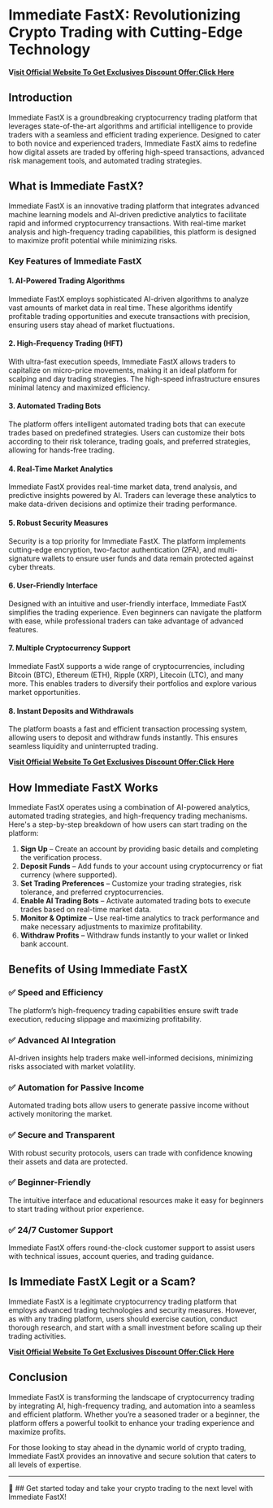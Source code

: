 # Immediate FastX: Revolutionizing Crypto Trading with Cutting-Edge Technology

**V[isit Official Website To Get Exclusives Discount Offer:Click Here](https://mydealsjunction.info/buy-immediatefastx)**


## Introduction

Immediate FastX is a groundbreaking cryptocurrency trading platform that leverages state-of-the-art algorithms and artificial intelligence to provide traders with a seamless and efficient trading experience. Designed to cater to both novice and experienced traders, Immediate FastX aims to redefine how digital assets are traded by offering high-speed transactions, advanced risk management tools, and automated trading strategies.

## What is Immediate FastX?

Immediate FastX is an innovative trading platform that integrates advanced machine learning models and AI-driven predictive analytics to facilitate rapid and informed cryptocurrency transactions. With real-time market analysis and high-frequency trading capabilities, this platform is designed to maximize profit potential while minimizing risks.

### Key Features of Immediate FastX

#### 1. **AI-Powered Trading Algorithms**
Immediate FastX employs sophisticated AI-driven algorithms to analyze vast amounts of market data in real time. These algorithms identify profitable trading opportunities and execute transactions with precision, ensuring users stay ahead of market fluctuations.

#### 2. **High-Frequency Trading (HFT)**
With ultra-fast execution speeds, Immediate FastX allows traders to capitalize on micro-price movements, making it an ideal platform for scalping and day trading strategies. The high-speed infrastructure ensures minimal latency and maximized efficiency.

#### 3. **Automated Trading Bots**
The platform offers intelligent automated trading bots that can execute trades based on predefined strategies. Users can customize their bots according to their risk tolerance, trading goals, and preferred strategies, allowing for hands-free trading.

#### 4. **Real-Time Market Analytics**
Immediate FastX provides real-time market data, trend analysis, and predictive insights powered by AI. Traders can leverage these analytics to make data-driven decisions and optimize their trading performance.

#### 5. **Robust Security Measures**
Security is a top priority for Immediate FastX. The platform implements cutting-edge encryption, two-factor authentication (2FA), and multi-signature wallets to ensure user funds and data remain protected against cyber threats.

#### 6. **User-Friendly Interface**
Designed with an intuitive and user-friendly interface, Immediate FastX simplifies the trading experience. Even beginners can navigate the platform with ease, while professional traders can take advantage of advanced features.

#### 7. **Multiple Cryptocurrency Support**
Immediate FastX supports a wide range of cryptocurrencies, including Bitcoin (BTC), Ethereum (ETH), Ripple (XRP), Litecoin (LTC), and many more. This enables traders to diversify their portfolios and explore various market opportunities.

#### 8. **Instant Deposits and Withdrawals**
The platform boasts a fast and efficient transaction processing system, allowing users to deposit and withdraw funds instantly. This ensures seamless liquidity and uninterrupted trading.

**V[isit Official Website To Get Exclusives Discount Offer:Click Here](https://mydealsjunction.info/buy-immediatefastx)**

## How Immediate FastX Works

Immediate FastX operates using a combination of AI-powered analytics, automated trading strategies, and high-frequency trading mechanisms. Here's a step-by-step breakdown of how users can start trading on the platform:

1. **Sign Up** – Create an account by providing basic details and completing the verification process.
2. **Deposit Funds** – Add funds to your account using cryptocurrency or fiat currency (where supported).
3. **Set Trading Preferences** – Customize your trading strategies, risk tolerance, and preferred cryptocurrencies.
4. **Enable AI Trading Bots** – Activate automated trading bots to execute trades based on real-time market data.
5. **Monitor & Optimize** – Use real-time analytics to track performance and make necessary adjustments to maximize profitability.
6. **Withdraw Profits** – Withdraw funds instantly to your wallet or linked bank account.

## Benefits of Using Immediate FastX

### ✅ **Speed and Efficiency**
The platform’s high-frequency trading capabilities ensure swift trade execution, reducing slippage and maximizing profitability.

### ✅ **Advanced AI Integration**
AI-driven insights help traders make well-informed decisions, minimizing risks associated with market volatility.

### ✅ **Automation for Passive Income**
Automated trading bots allow users to generate passive income without actively monitoring the market.

### ✅ **Secure and Transparent**
With robust security protocols, users can trade with confidence knowing their assets and data are protected.

### ✅ **Beginner-Friendly**
The intuitive interface and educational resources make it easy for beginners to start trading without prior experience.

### ✅ **24/7 Customer Support**
Immediate FastX offers round-the-clock customer support to assist users with technical issues, account queries, and trading guidance.

## Is Immediate FastX Legit or a Scam?

Immediate FastX is a legitimate cryptocurrency trading platform that employs advanced trading technologies and security measures. However, as with any trading platform, users should exercise caution, conduct thorough research, and start with a small investment before scaling up their trading activities.

**V[isit Official Website To Get Exclusives Discount Offer:Click Here](https://mydealsjunction.info/buy-immediatefastx)**

## Conclusion

Immediate FastX is transforming the landscape of cryptocurrency trading by integrating AI, high-frequency trading, and automation into a seamless and efficient platform. Whether you’re a seasoned trader or a beginner, the platform offers a powerful toolkit to enhance your trading experience and maximize profits. 

For those looking to stay ahead in the dynamic world of crypto trading, Immediate FastX provides an innovative and secure solution that caters to all levels of expertise.

---

🚀 ## Get started today and take your crypto trading to the next level with Immediate FastX!
